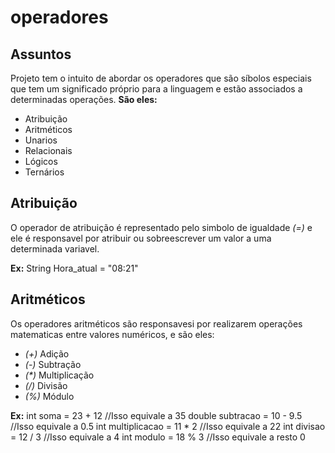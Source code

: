 # operadores

## Assuntos

Projeto tem o intuito de abordar os operadores que são síbolos especiais que tem um significado próprio para a linguagem e estão associados a determinadas operações.
__São eles:__

* Atribuição
* Aritméticos
* Unarios
* Relacionais
* Lógicos
* Ternários

## Atribuição

O operador de atribuição é representado pelo simbolo de igualdade _(=)_ e ele é responsavel por atribuir ou sobreescrever um valor a uma determinada variavel.

__Ex:__ String Hora_atual = "08:21"

## Aritméticos

Os operadores aritméticos são responsavesi por realizarem operações matematicas entre valores numéricos, e são eles:

* _(+)_ Adição
* _(-)_ Subtração
* _(*)_ Multiplicação
* _(/)_ Divisão
* _(%)_ Módulo

__Ex:__
    int soma = 23 + 12  //Isso equivale a 35
    double subtracao = 10 - 9.5 //Isso equivale a 0.5
    int multiplicacao = 11 * 2 //Isso equivale a 22
    int divisao = 12 / 3 //Isso equivale a 4
    int modulo = 18 % 3 //Isso equivale a resto 0
